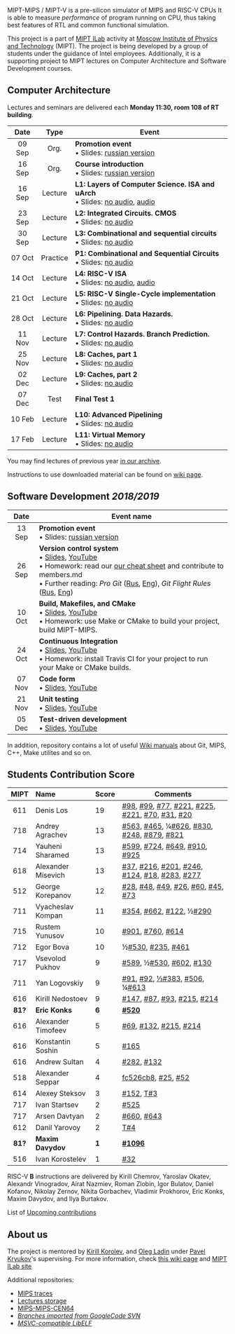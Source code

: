 MIPT-MIPS / MIPT-V is a pre-silicon simulator of MIPS and RISC-V CPUs It is able to measure _performance_ of program running on CPU, thus taking best features of RTL and common functional simulation.

This project is a part of [MIPT ILab](https://mipt-ilab.github.io/) activity at [Moscow Institute of Physics and Technology](http://phystech.edu/) (MIPT).
The project is being developed by a group of students under the guidance of Intel employees.
Additionally, it is a supporting project to MIPT lectures on Computer Architecture and Software Development courses.

## Computer Architecture

Lectures and seminars are delivered each **Monday 11:30, room 108 of RT building**.

[Promo]:    https://github.com/MIPT-ILab/ca-lectures/blob/master/mipt-mips/2019/Promotion.pptx?raw=true
[Intro]:    https://github.com/MIPT-ILab/ca-lectures/blob/master/mipt-mips/2019/Course%20Introduction.pptx?raw=true
[L1]:       https://github.com/MIPT-ILab/ca-lectures/blob/master/mipt-mips/2019/L1/Lecture%201%20-%20Layers%20of%20Computer%20Architecture.%20ISA%20and%20uArch.pptx?raw=true
[L1 AUDIO]: https://github.com/MIPT-ILab/ca-lectures/blob/master/mipt-mips/2019/L1/Lecture%201%20-%20Layers%20of%20Computer%20Architecture.%20ISA%20and%20uArch%20AUDIO.pptx?raw=true
[L2]:       https://github.com/MIPT-ILab/ca-lectures/blob/master/mipt-mips/2019/L2/Lecture%202%20-%20Integrated%20Circuits.%20CMOS.pptx?raw=true
[L3]:       https://github.com/MIPT-ILab/ca-lectures/blob/master/mipt-mips/2019/L3/Lecture%203%20-%20Combinational%20%26%20Sequential%20Circuits%20-%20NO%20AUDIO.pptx?raw=true
[L4]:       https://github.com/MIPT-ILab/ca-lectures/blob/master/mipt-mips/2019/L4/Lecture%204%20-%20RISC-V%20ISA.pptx?raw=true
[L4 AUDIO]: https://github.com/MIPT-ILab/ca-lectures/blob/master/mipt-mips/2019/L4/Lecture%204%20-%20RISC-V%20ISA%20AUDIO.pptx?raw=true
[L5]:       https://github.com/MIPT-ILab/ca-lectures/blob/master/mipt-mips/2019/L5/Lecture%205%20-%20RISC-V%20Single-Cycle%20implementation.pptx?raw=true
[L6]:       https://github.com/MIPT-ILab/ca-lectures/blob/master/mipt-mips/2019/L6/Lecture%206%20-%20Pipelining.%20Data%20Hazards.pptx?raw=true
[L7]:       https://github.com/MIPT-ILab/ca-lectures/blob/master/mipt-mips/2019/L7/Lecture%207%20-%20Control%20Hazards.%20Branch%20Prediction.pptx?raw=true
[L8]:       https://github.com/MIPT-ILab/ca-lectures/blob/master/mipt-mips/2019/L8/Lecture%208%20-%20Caches.pptx?raw=true
[L9]:       https://github.com/MIPT-ILab/ca-lectures/blob/master/mipt-mips/2019/L9/Lecture%209%20-%20Caches%2C%20part%202.pptx?raw=true
[L10]:      https://github.com/MIPT-ILab/ca-lectures/blob/master/mipt-mips/2019/L10/Lecture%2010%20-%20Advanced%20Pipelining.pptx?raw=true
[L11]:      https://github.com/MIPT-ILab/ca-lectures/blob/master/mipt-mips/2019/L11/Lecture%2011%20-%20Virtual%20Memory.pptx?raw=true
[P1]:       https://github.com/MIPT-ILab/ca-lectures/blob/master/mipt-mips/2019/P1/Practice%201%20-%20Combinational%20and%20Sequential%20Circuits.pptx?raw=true

Date   | Type     | Event
:----: | :------: | ------
09 Sep | Org.     | **Promotion event**<br>                               • Slides: [russian version][Promo]
16 Sep | Org.     | **Course introduction**<br>                           • Slides: [russian version][Intro]
16 Sep | Lecture  | **L1: Layers of Computer Science. ISA and uArch**<br> • Slides: [no audio][L1], [audio][L1 AUDIO]
23 Sep | Lecture  | **L2: Integrated Circuits. CMOS**<br>                 • Slides: [no audio][L2]
30 Sep | Lecture  | **L3: Combinational and sequential circuits**<br>     • Slides: [no audio][L3]
07 Oct | Practice | **P1: Combinational and Sequential Circuits**<br>     • Slides: [no audio][P1]
14 Oct | Lecture  | **L4: RISC-V ISA**<br>                                • Slides: [no audio][L4], [audio][L4 AUDIO]
21 Oct | Lecture  | **L5: RISC-V Single-Cycle implementation**<br>        • Slides: [no audio][L5]
28 Oct | Lecture  | **L6: Pipelining. Data Hazards.**<br>                 • Slides: [no audio][L6]
11 Nov | Lecture  | **L7: Control Hazards. Branch Prediction.**<br>       • Slides: [no audio][L7]
25 Nov | Lecture  | **L8: Caches, part 1**<br>                            • Slides: [no audio][L8]
02 Dec | Lecture  | **L9: Caches, part 2**<br>                            • Slides: [no audio][L9]
07 Dec | Test     | **Final Test 1**<br>
10 Feb | Lecture  | **L10: Advanced Pipelining**<br>                      • Slides: [no audio][L10]
17 Feb | Lecture  | **L11: Virtual Memory**<br>                           • Slides: [no audio][L11]

You may find lectures of previous year [in our archive](https://github.com/MIPT-ILab/mipt-mips/wiki/Lectures-on-Computer-Architecture-in-2018).

Instructions to use downloaded material can be found on [wiki page](https://github.com/MIPT-ILab/mipt-mips/wiki/Instructions-to-use-downloaded-lectures).

## Software Development _2018/2019_

Date | Event name
:----: | ----------------------------
13 Sep | **Promotion event**<br/> • Slides: [russian version](https://github.com/MIPT-ILab/ca-lectures/blob/master/mipt-mips/2018/Promotion.pptx?raw=true)
26 Sep | **Version control system**<br/> • [Slides](https://github.com/MIPT-ILab/sd-lectures/blob/master/mipt-mips/2018/Lecture%201%20-%20Introduction.%20Version%20Control%20System.pptx?raw=true), [YouTube](https://www.youtube.com/watch?v=HOeMi9dRD58)<br/> • Homework: read our [our cheat sheet](https://github.com/MIPT-ILab/mipt-mips/wiki/Git-&-GitHub-cheat-sheet) and contribute to members.md<br/> • Further reading: *Pro Git* ([Rus](https://git-scm.com/book/ru/v2), [Eng](https://git-scm.com/book/en/v2)), *Git Flight Rules* ([Rus](https://github.com/k88hudson/git-flight-rules/blob/master/README_ru.md), [Eng](https://github.com/k88hudson/git-flight-rules))
10 Oct | **Build, Makefiles, and CMake**<br/> • [Slides](https://github.com/MIPT-ILab/sd-lectures/blob/master/mipt-mips/2018/Lecture%202%20-%20Build,%20Makefiles,%20CMake.pptx?raw=true), [YouTube](https://youtu.be/2t_qkJ67nAE)<br/> • Homework: use Make or CMake to build your project, build MIPT-MIPS.
24 Oct | **Continuous Integration**<br/> • [Slides](https://github.com/MIPT-ILab/sd-lectures/blob/master/mipt-mips/2018/Lecture%203%20-%20Continious%20Integration.pptx?raw=true), [YouTube](https://youtu.be/H8xRux-Tmm4)<br/> • Homework: install Travis CI for your project to run your Make or CMake builds.
07 Nov | **Code form**<br/> • [Slides](https://github.com/MIPT-ILab/sd-lectures/blob/master/mipt-mips/2018/Lecture%204%20-%20Code%20Form.pptx?raw=true), [YouTube](https://youtu.be/kFZL-WdxN5Q)
21 Nov | **Unit testing**<br/> • [Slides](https://github.com/MIPT-ILab/sd-lectures/blob/master/mipt-mips/2018/Lecture%205%20-%20Unit%20Tests.pptx?raw=true), [YouTube](https://youtu.be/yP6rUwjBEqI)
05 Dec | **Test-driven development**<br/> • [Slides](https://github.com/MIPT-ILab/sd-lectures/blob/master/mipt-mips/2018/Lecture%206%20-%20Test%20Driven%20Development.pptx?raw=true), [YouTube](https://youtu.be/hMmPlqUbeQM)

In addition, repository contains a lot of useful [Wiki manuals](https://github.com/MIPT-ILab/mipt-mips/wiki) about Git, MIPS, C++, Make utilites and so on.

## Students Contribution Score

MIPT | Name | Score | Comments
:----: |:---- | ------------------------------ | ------------------------------
611 | Denis Los | 19 | [#98](https://github.com/MIPT-ILab/mipt-mips/issues/98), [#99](https://github.com/MIPT-ILab/mipt-mips/issues/99), [#77](https://github.com/MIPT-ILab/mipt-mips/issues/77), [#221](https://github.com/MIPT-ILab/mipt-mips/issues/221), [#225](https://github.com/MIPT-ILab/mipt-mips/issues/225), [#221](https://github.com/MIPT-ILab/mipt-mips/issues/221), [#70](https://github.com/MIPT-ILab/mipt-mips/issues/70), [#31](https://github.com/MIPT-ILab/mipt-mips/issues/31), [#20](https://github.com/MIPT-ILab/mipt-mips/issues/20) |
718 | Andrey Agrachev | 13 | [#563](https://github.com/MIPT-ILab/mipt-mips/issues/563), [#465](https://github.com/MIPT-ILab/mipt-mips/issues/465), ¼[#626](https://github.com/MIPT-ILab/mipt-mips/issues/626), [#830](https://github.com/MIPT-ILab/mipt-mips/issues/830), [#248](https://github.com/MIPT-ILab/mipt-mips/issues/248), [#879](https://github.com/MIPT-ILab/mipt-mips/issues/879), [#821](https://github.com/MIPT-ILab/mipt-mips/issues/821) |
714 | Yauheni Sharamed | 13 | [#599](https://github.com/MIPT-ILab/mipt-mips/issues/599), [#724](https://github.com/MIPT-ILab/mipt-mips/issues/724), [#649](https://github.com/MIPT-ILab/mipt-mips/issues/649), [#910](https://github.com/MIPT-ILab/mipt-mips/issues/910), [#925](https://github.com/MIPT-ILab/mipt-mips/issues/925) |
618 | Alexander Misevich | 13 | [#37](https://github.com/MIPT-ILab/mipt-mips/issues/37), [#216](https://github.com/MIPT-ILab/mipt-mips/issues/216), [#201](https://github.com/MIPT-ILab/mipt-mips/issues/201), [#246](https://github.com/MIPT-ILab/mipt-mips/issues/246), [#124](https://github.com/MIPT-ILab/mipt-mips/issues/124), [#18](https://github.com/MIPT-ILab/mipt-mips/issues/18), [#283](https://github.com/MIPT-ILab/mipt-mips/issues/283), [#277](https://github.com/MIPT-ILab/mipt-mips/issues/277) |
512 | George Korepanov | 12 | [#28](https://github.com/MIPT-ILab/mipt-mips/issues/28), [#48](https://github.com/MIPT-ILab/mipt-mips/issues/48), [#49](https://github.com/MIPT-ILab/mipt-mips/issues/49), [#26](https://github.com/MIPT-ILab/mipt-mips/issues/26), [#60](https://github.com/MIPT-ILab/mipt-mips/issues/60), [#45](https://github.com/MIPT-ILab/mipt-mips/issues/45), [#73](https://github.com/MIPT-ILab/mipt-mips/issues/73) |
711 | Vyacheslav Kompan | 11 | [#354](https://github.com/MIPT-ILab/mipt-mips/issues/354), [#662](https://github.com/MIPT-ILab/mipt-mips/issues/662), [#122](https://github.com/MIPT-ILab/mipt-mips/issues/122), ½[#290](https://github.com/MIPT-ILab/mipt-mips/issues/290)  |
715 | Rustem Yunusov | 10 | [#901](https://github.com/MIPT-ILab/mipt-mips/issues/901), [#760](https://github.com/MIPT-ILab/mipt-mips/issues/760), [#614](https://github.com/MIPT-ILab/mipt-mips/issues/614) |
712 | Egor Bova | 10 | ½[#530](https://github.com/MIPT-ILab/mipt-mips/issues/530), [#235](https://github.com/MIPT-ILab/mipt-mips/issues/235), [#461](https://github.com/MIPT-ILab/mipt-mips/issues/461) |
717 | Vsevolod Pukhov | 9 | [#589](https://github.com/MIPT-ILab/mipt-mips/issues/589), ½[#530](https://github.com/MIPT-ILab/mipt-mips/issues/530), [#602](https://github.com/MIPT-ILab/mipt-mips/issues/602), [#130](https://github.com/MIPT-ILab/mipt-mips/issues/130) |
711 | Yan Logovskiy | 9 | [#91](https://github.com/MIPT-ILab/mipt-mips/issues/91), [#92](https://github.com/MIPT-ILab/mipt-mips/issues/92), [⅓#383](https://github.com/MIPT-ILab/mipt-mips/issues/383), [#506](https://github.com/MIPT-ILab/mipt-mips/issues/506), ¼[#613](https://github.com/MIPT-ILab/mipt-mips/issues/613) |
616 | Kirill Nedostoev | 9 | [#147](https://github.com/MIPT-ILab/mipt-mips/issues/147), [#87](https://github.com/MIPT-ILab/mipt-mips/issues/87), [#93](https://github.com/MIPT-ILab/mipt-mips/issues/93), [#215](https://github.com/MIPT-ILab/mipt-mips/issues/215), [#214](https://github.com/MIPT-ILab/mipt-mips/issues/214) |
**81?** | **Eric Konks** | **6** | **[#520](https://github.com/MIPT-ILab/mipt-mips/issues/520)**
616 | Alexander Timofeev | 5 | [#69](https://github.com/MIPT-ILab/mipt-mips/issues/69), [#132](https://github.com/MIPT-ILab/mipt-mips/issues/132), [#215](https://github.com/MIPT-ILab/mipt-mips/issues/215), [#214](https://github.com/MIPT-ILab/mipt-mips/issues/214) |
616 | Konstantin Soshin | 5 | [#165](https://github.com/MIPT-ILab/mipt-mips/issues/165) |
616 | Andrew Sultan | 4 | [#282](https://github.com/MIPT-ILab/mipt-mips/issues/282), [#132](https://github.com/MIPT-ILab/mipt-mips/issues/132) |
518 | Alexander Seppar | 4 | [fc526cb8](https://github.com/MIPT-ILab/ca-lectures/commit/fc526cb8f59bc6d9a399f453b417afc45c21012e), [#25](https://github.com/MIPT-ILab/mipt-mips/issues/25), [#52](https://github.com/MIPT-ILab/mipt-mips/issues/52) |
614 | Alexey Steksov | 3 | [#152](https://github.com/MIPT-ILab/mipt-mips/issues/152), [T#3](https://github.com/MIPT-ILab/mips-traces/issues/3) |
717 | Ivan Startsev | 2 | [#525](https://github.com/MIPT-ILab/mipt-mips/issues/525) |
717 | Arsen Davtyan | 2 | [#660](https://github.com/MIPT-ILab/mipt-mips/issues/660), [#643](https://github.com/MIPT-ILab/mipt-mips/issues/643) |
612 | Danil Yarovoy | 2 | [T#4](https://github.com/MIPT-ILab/mips-traces/issues/4) |
**81?** | **Maxim Davydov** | **1** | **[#1096](https://github.com/MIPT-ILab/mipt-mips/issues/1096)** |
516 | Ivan Korostelev | 1 | [#32](https://github.com/MIPT-ILab/mipt-mips/issues/32) |

RISC-V **B** instructions are delivered by Kirill Chemrov, Yaroslav Okatev, Alexandr Vinogradov, Airat Nazmiev, Roman Zlobin, Igor Bulatov, Daniel Kofanov, Nikolay Zernov, Nikita Gorbachev, Vladimir Prokhorov, Eric Konks, Maxim Davydov, and Ilya Burtakov.

List of [Upcoming contributions](https://github.com/MIPT-ILab/mipt-mips/issues/assigned/*)

## About us

The project is mentored by [Kirill Korolev](https://github.com/kkorolev), and [Oleg Ladin](https://github.com/olegladin) under [Pavel Kryukov](https://github.com/pavelkryukov)'s supervising. For more information, check [this wiki page](https://github.com/MIPT-ILab/mipt-mips/wiki/About-Us) and [MIPT ILab site](https://mipt.ru/drec/about/ilab/)

Additional repositories:
* [MIPS traces](https://github.com/MIPT-ILab/mips-traces)
* [Lectures storage](https://github.com/MIPT-ILab/ca-lectures)
* [MIPS-MIPS-CEN64](https://github.com/MIPT-ILab/cen64)
* _[Branches imported from GoogleCode SVN](https://github.com/MIPT-ILab/mipt-mips-old-branches)_
* _[MSVC-compatible LibELF](https://github.com/MIPT-ILab/libelf)_

